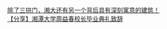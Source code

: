   
[除了三拱门，湘大还有另一个背后具有深刻寓意的建筑！](http://www.dianyue.me/archives/623/nasjs9076zs6aodb/)  
[【分享】湘潭大学周益春校长毕业典礼致辞](http://www.dianyue.me/archives/633/z2qiwkookebeydi5/)